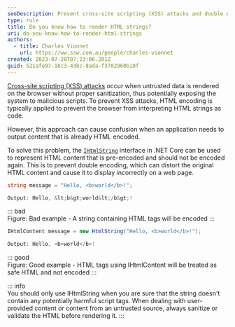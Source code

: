 ```yaml
---
seoDescription: Prevent cross-site scripting (XSS) attacks and double encoding issues by using .NET Core's `IHtmlString` interface to safely render HTML strings.
type: rule
title: Do you know how to render HTML strings?
uri: do-you-know-how-to-render-html-strings
authors:
  - title: Charles Vionnet
    url: https://ww.ssw.com.au/people/charles-vionnet
created: 2023-07-28T07:23:06.201Z
guid: 521afe97-18c3-43bc-8ada-f3782960b10f
---
```


[Cross-site scripting (XSS) attacks](https://en.wikipedia.org/wiki/Cross-site_scripting) occur when untrusted data is rendered on the browser without proper sanitization, thus potentially exposing the system to malicious scripts. To prevent XSS attacks, HTML encoding is typically applied to prevent the browser from interpreting HTML strings as code.

However, this approach can cause confusion when an application needs to output content that is already HTML encoded.

<!--endintro-->

To solve this problem, the [`IHtmlString`](https://learn.microsoft.com/en-us/dotnet/api/system.web.ihtmlstring) interface in .NET Core can be used to represent HTML content that is pre-encoded and should not be encoded again.
This is to prevent double encoding, which can distort the original HTML content and cause it to display incorrectly on a web page.

```cs
string message = "Hello, <b>world</b>!";

Output: Hello, &lt;b&gt;world&lt;/b&gt;!
```

::: bad  
Figure: Bad example - A string containing HTML tags will be encoded
:::

```cs
IHtmlContent message = new HtmlString("Hello, <b>world</b>!");

Output: Hello, <b>world</b>!
```

::: good  
Figure: Good example - HTML tags using IHtmlContent will be treated as safe HTML and not encoded
:::

::: info  
You should only use IHtmlString when you are sure that the string doesn't contain any potentially harmful script tags. When dealing with user-provided content or content from an untrusted source, always sanitize or validate the HTML before rendering it.
:::
